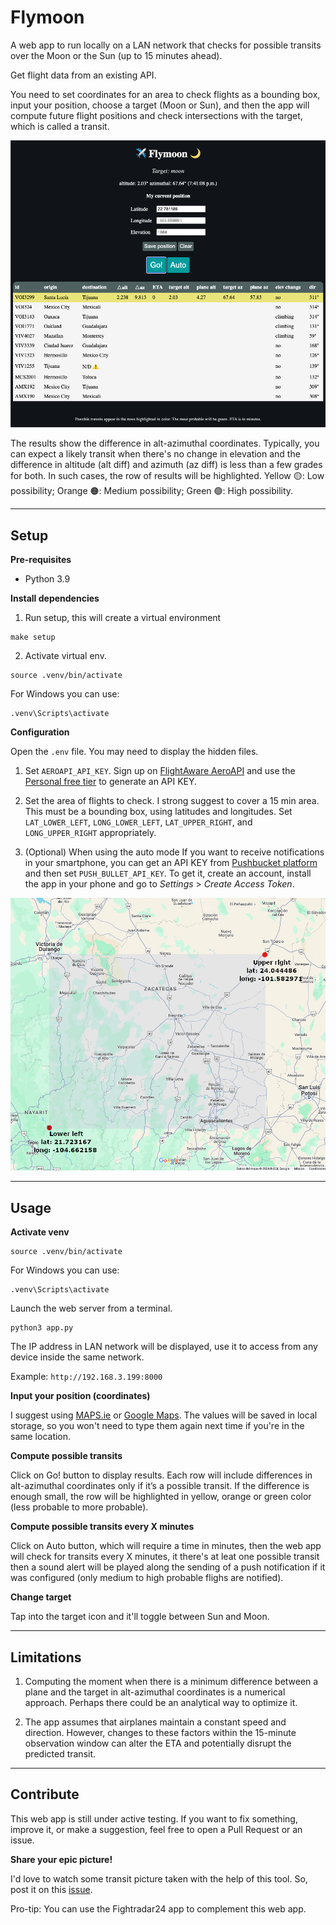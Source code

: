 # Flymoon

A web app to run locally on a LAN network that checks for possible transits over the Moon or the Sun (up to 15 minutes ahead).

Get flight data from an existing API.

You need to set coordinates for an area to check flights as a bounding box, input your position, choose a target (Moon or Sun), and then the app will compute future flight positions and check intersections with the target, which is called a transit.

![](data/assets/flymoon2.png)


The results show the difference in alt-azimuthal coordinates. Typically, you can expect a likely transit when there's no change in elevation and the difference in altitude (alt diff) and azimuth (az diff) is less than a few grades for both. In such cases, the row of results will be highlighted. Yellow 🟡: Low possibility; Orange 🟠: Medium possibility; Green 🟢: High possibility.


--------


## Setup

**Pre-requisites**

- Python 3.9

**Install dependencies**

1) Run setup, this will create a virtual environment

```shell
make setup
```

2) Activate virtual env.

```shell
source .venv/bin/activate
```

For Windows you can use:
```shell
.venv\Scripts\activate
```

**Configuration**

Open the `.env` file. You may need to display the hidden files.

1) Set `AEROAPI_API_KEY`. Sign up on [FlightAware AeroAPI](https://www.flightaware.com/commercial/aeroapi/) and use the [Personal free tier](https://www.flightaware.com/aeroapi/signup/personal) to generate an API KEY.

2) Set the area of flights to check. I strong suggest to cover a 15 min area. This must be a bounding box, using latitudes and longitudes. Set `LAT_LOWER_LEFT`, `LONG_LOWER_LEFT`, `LAT_UPPER_RIGHT`, and `LONG_UPPER_RIGHT` appropriately.

3) (Optional) When using the auto mode If you want to receive notifications in your smartphone, you can get an API KEY from [Pushbucket platform](https://www.pushbullet.com/) and then set `PUSH_BULLET_API_KEY`. To get it, create an account, install the app in your phone and go to *Settings* > *Create Access Token*.


![](data/assets/bounding-box-example.png)


--------


## Usage


**Activate venv**

```shell
source .venv/bin/activate
```

For Windows you can use:
```shell
.venv\Scripts\activate
```

Launch the web server from a terminal.

```shell
python3 app.py
```

The IP address in LAN network will be displayed, use it to access from any device inside the same network.

Example: `http://192.168.3.199:8000`

**Input your position (coordinates)**

I suggest using [MAPS.ie](https://www.maps.ie/coordinates.html#google_vignette) or [Google Maps](https://maps.google.com/). The values will be saved in local storage, so you won't need to type them again next time if you're in the same location.


**Compute possible transits**

Click on Go! button to display results. Each row will include differences in alt-azimuthal coordinates only if it’s a possible transit. If the difference is enough small, the row will be highlighted in yellow, orange or green color (less probable to more probable).

**Compute possible transits every X minutes**

Click on Auto button, which will require a time in minutes, then the web app will check for transits every X minutes, it there's at leat one possible transit then a sound alert will be played along the sending of a push notification if it was configured (only medium to high probable flighs are notified).

**Change target**

Tap into the target icon and it'll toggle between Sun and Moon.


--------


## Limitations

1) Computing the moment when there is a minimum difference between a plane and the target in alt-azimuthal coordinates is a numerical approach. Perhaps there could be an analytical way to optimize it.

2) The app assumes that airplanes maintain a constant speed and direction. However, changes to these factors within the 15-minute observation window can alter the ETA and potentially disrupt the predicted transit.


--------


## Contribute

This web app is still under active testing. If you want to fix something, improve it, or make a suggestion, feel free to open a Pull Request or an issue.


**Share your epic picture!**

I'd love to watch some transit picture taken with the help of this tool. So, post it on this [issue](https://github.com/dbetm/flymoon/issues/21).

Pro-tip: You can use the Fightradar24 app to complement this web app.